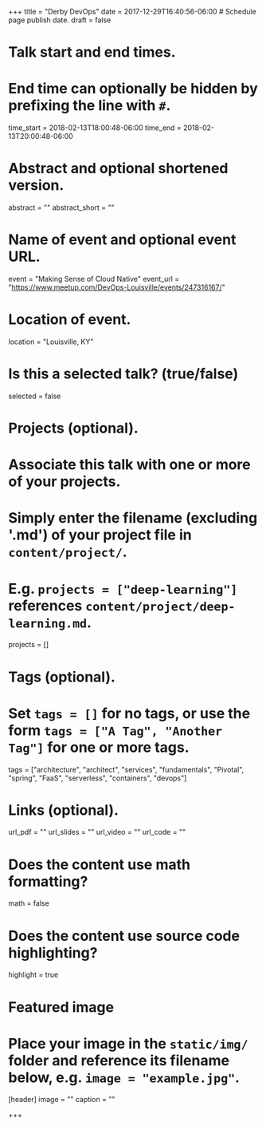 +++
title = "Derby DevOps"
date = 2017-12-29T16:40:56-06:00  # Schedule page publish date.
draft = false

# Talk start and end times.
#   End time can optionally be hidden by prefixing the line with `#`.
time_start = 2018-02-13T18:00:48-06:00
time_end = 2018-02-13T20:00:48-06:00

# Abstract and optional shortened version.
abstract = ""
abstract_short = ""

# Name of event and optional event URL.
event = "Making Sense of Cloud Native"
event_url = "https://www.meetup.com/DevOps-Louisville/events/247316167/"

# Location of event.
location = "Louisville, KY"

# Is this a selected talk? (true/false)
selected = false

# Projects (optional).
#   Associate this talk with one or more of your projects.
#   Simply enter the filename (excluding '.md') of your project file in `content/project/`.
#   E.g. `projects = ["deep-learning"]` references `content/project/deep-learning.md`.
projects = []

# Tags (optional).
#   Set `tags = []` for no tags, or use the form `tags = ["A Tag", "Another Tag"]` for one or more tags.
tags = ["architecture", "architect", "services", "fundamentals", "Pivotal", "spring", "FaaS", "serverless", "containers", "devops"]

# Links (optional).
url_pdf = ""
url_slides = ""
url_video = ""
url_code = ""

# Does the content use math formatting?
math = false

# Does the content use source code highlighting?
highlight = true

# Featured image
# Place your image in the `static/img/` folder and reference its filename below, e.g. `image = "example.jpg"`.
[header]
image = ""
caption = ""

+++
